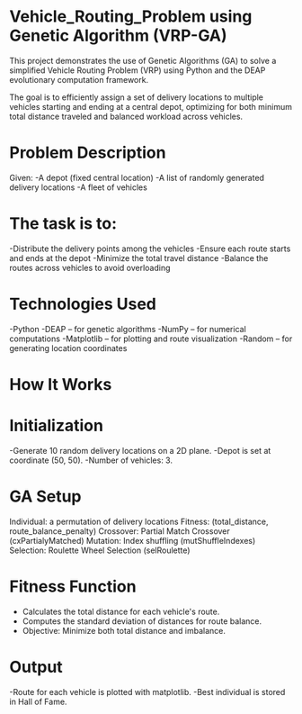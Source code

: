 # Vehicle_Routing_Problem using Genetic Algorithm (VRP-GA)
This project demonstrates the use of Genetic Algorithms (GA) to solve a simplified Vehicle Routing Problem (VRP) using Python and the DEAP evolutionary computation framework.

The goal is to efficiently assign a set of delivery locations to multiple vehicles starting and ending at a central depot, optimizing for both minimum total distance traveled and balanced workload across vehicles.

# Problem Description
Given:
 -A depot (fixed central location)
 -A list of randomly generated delivery locations
 -A fleet of vehicles

# The task is to:
  -Distribute the delivery points among the vehicles
  -Ensure each route starts and ends at the depot
  -Minimize the total travel distance
  -Balance the routes across vehicles to avoid overloading

# Technologies Used
  -Python
  -DEAP – for genetic algorithms
  -NumPy – for numerical computations
  -Matplotlib – for plotting and route visualization
  -Random – for generating location coordinates

# How It Works
# Initialization
  -Generate 10 random delivery locations on a 2D plane.
  -Depot is set at coordinate (50, 50).
  -Number of vehicles: 3.

# GA Setup
  Individual: a permutation of delivery locations
  Fitness: (total_distance, route_balance_penalty)
  Crossover: Partial Match Crossover (cxPartialyMatched)
  Mutation: Index shuffling (mutShuffleIndexes)
  Selection: Roulette Wheel Selection (selRoulette)

# Fitness Function
  - Calculates the total distance for each vehicle's route.
  - Computes the standard deviation of distances for route balance.
  - Objective: Minimize both total distance and imbalance.

# Output
  -Route for each vehicle is plotted with matplotlib.
  -Best individual is stored in Hall of Fame.

